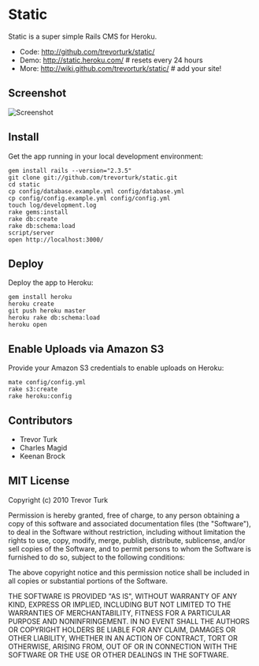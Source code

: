 Static
======

Static is a super simple Rails CMS for Heroku.

- Code: <http://github.com/trevorturk/static/>
- Demo: <http://static.heroku.com/> # resets every 24 hours
- More: <http://wiki.github.com/trevorturk/static/> # add your site!


Screenshot
----------

![Screenshot](http://s3.amazonaws.com/almosteffortless/static.png)


Install
-------

Get the app running in your local development environment:

    gem install rails --version="2.3.5"
    git clone git://github.com/trevorturk/static.git
    cd static
    cp config/database.example.yml config/database.yml
    cp config/config.example.yml config/config.yml
    touch log/development.log
    rake gems:install
    rake db:create
    rake db:schema:load
    script/server
    open http://localhost:3000/


Deploy
------

Deploy the app to Heroku:

    gem install heroku
    heroku create
    git push heroku master
    heroku rake db:schema:load
    heroku open


Enable Uploads via Amazon S3
----------------------------

Provide your Amazon S3 credentials to enable uploads on Heroku:

    mate config/config.yml
    rake s3:create
    rake heroku:config


Contributors
------------

- Trevor Turk
- Charles Magid
- Keenan Brock


MIT License
-----------

Copyright (c) 2010 Trevor Turk

Permission is hereby granted, free of charge, to any person
obtaining a copy of this software and associated documentation
files (the "Software"), to deal in the Software without
restriction, including without limitation the rights to use,
copy, modify, merge, publish, distribute, sublicense, and/or sell
copies of the Software, and to permit persons to whom the
Software is furnished to do so, subject to the following
conditions:

The above copyright notice and this permission notice shall be
included in all copies or substantial portions of the Software.

THE SOFTWARE IS PROVIDED "AS IS", WITHOUT WARRANTY OF ANY KIND,
EXPRESS OR IMPLIED, INCLUDING BUT NOT LIMITED TO THE WARRANTIES
OF MERCHANTABILITY, FITNESS FOR A PARTICULAR PURPOSE AND
NONINFRINGEMENT. IN NO EVENT SHALL THE AUTHORS OR COPYRIGHT
HOLDERS BE LIABLE FOR ANY CLAIM, DAMAGES OR OTHER LIABILITY,
WHETHER IN AN ACTION OF CONTRACT, TORT OR OTHERWISE, ARISING
FROM, OUT OF OR IN CONNECTION WITH THE SOFTWARE OR THE USE OR
OTHER DEALINGS IN THE SOFTWARE.